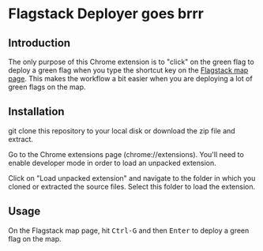 # Flagstack Deployer goes brrr

## Introduction

The only purpose of this Chrome extension is to "click" on the green flag to deploy a green flag when you type the shortcut key on the [Flagstack map page](https://www.flagstack.net/map). This makes the workflow a bit easier when you are deploying a lot of green flags on the map.

## Installation

git clone this repository to your local disk or download the zip file and extract.

Go to the Chrome extensions page (chrome://extensions). You'll need to enable developer mode in order to load an unpacked extension.

Click on "Load unpacked extension" and navigate to the folder in which you cloned or extracted the source files. Select this folder to load the extension.

## Usage

On the Flagstack map page, hit <kbd>Ctrl-G</kbd> and then <kbd>Enter</kbd> to deploy a green flag on the map.
